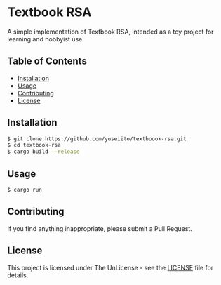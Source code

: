 # Textbook RSA

A simple implementation of Textbook RSA, intended as a toy project for learning and hobbyist use.

## Table of Contents

- [Installation](#installation)
- [Usage](#usage)
- [Contributing](#contributing)
- [License](#license)

## Installation

```sh
$ git clone https://github.com/yuseiito/textboook-rsa.git
$ cd textbook-rsa
$ cargo build --release
```

## Usage

```sh
$ cargo run
```

## Contributing

If you find anything inappropriate, please submit a Pull Request.

## License

This project is licensed under The UnLicense - see the [LICENSE](LICENSE) file for details.
